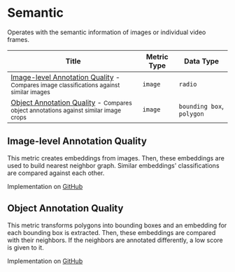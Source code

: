# Semantic

Operates with the semantic information of images or individual video frames.

| Title                                                                                                                                    | Metric Type | Data Type                 |
| ---------------------------------------------------------------------------------------------------------------------------------------- | ----------- | ------------------------- |
| [Image-level Annotation Quality](#image-level-annotation-quality) - <small>Compares image classifications against similar images</small> | `image`     | `radio`                   |
| [Object Annotation Quality](#object-annotation-quality) - <small>Compares object annotations against similar image crops</small>         | `image`     | `bounding box`, `polygon` |

## Image-level Annotation Quality

This metric creates embeddings from images. Then, these embeddings are used to build
nearest neighbor graph. Similar embeddings' classifications are compared against each other.

Implementation on [GitHub](https://github.com/encord-team/encord-active/blob/main/src/encord_active/lib/metrics/semantic/img_classification_quality.py)

## Object Annotation Quality

This metric transforms polygons into bounding boxes
and an embedding for each bounding box is extracted. Then, these embeddings are compared
with their neighbors. If the neighbors are annotated differently, a low score is given to it.

Implementation on [GitHub](https://github.com/encord-team/encord-active/blob/main/src/encord_active/lib/metrics/semantic/img_object_quality.py)
